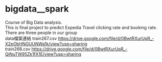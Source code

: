 # bigdata__spark
Course of Big Data analysis.  
This is final project to predict Expedia Travel clicking rate and booking rate.  
There are three people in our group  
data檔案連結
train267.csv  https://drive.google.com/file/d/0BwtRXurUpR_-X2pObHNGUUNWa1k/view?usp=sharing  
train268.csv  https://drive.google.com/file/d/0BwtRXurUpR_-QjNuTW95Zk1fX1E/view?usp=sharing  
